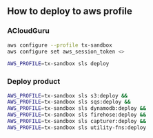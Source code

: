 
## How to deploy to aws profile

### ACloudGuru
```bash
aws configure --profile tx-sandbox
aws configure set aws_session_token <>
```

```bash
AWS_PROFILE=tx-sandbox sls deploy
```

### Deploy product

```bash
AWS_PROFILE=tx-sandbox sls s3:deploy &&
AWS_PROFILE=tx-sandbox sls sqs:deploy &&
AWS_PROFILE=tx-sandbox sls dynamodb:deploy &&
AWS_PROFILE=tx-sandbox sls firehose:deploy &&
AWS_PROFILE=tx-sandbox sls capturer:deploy &&
AWS_PROFILE=tx-sandbox sls utility-fns:deploy
```